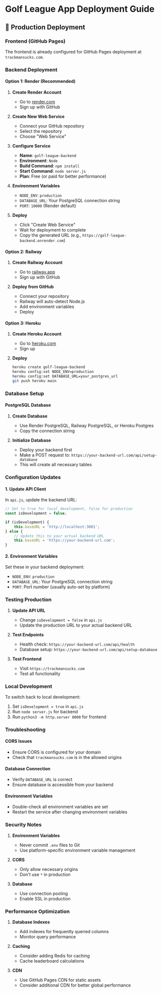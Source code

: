 # Golf League App Deployment Guide

## 🚀 Production Deployment

### Frontend (GitHub Pages)
The frontend is already configured for GitHub Pages deployment at `trackmansucks.com`.

### Backend Deployment

#### Option 1: Render (Recommended)
1. **Create Render Account**
   - Go to [render.com](https://render.com)
   - Sign up with GitHub

2. **Create New Web Service**
   - Connect your GitHub repository
   - Select the repository
   - Choose "Web Service"

3. **Configure Service**
   - **Name**: `golf-league-backend`
   - **Environment**: `Node`
   - **Build Command**: `npm install`
   - **Start Command**: `node server.js`
   - **Plan**: Free (or paid for better performance)

4. **Environment Variables**
   - `NODE_ENV`: `production`
   - `DATABASE_URL`: Your PostgreSQL connection string
   - `PORT`: `10000` (Render default)

5. **Deploy**
   - Click "Create Web Service"
   - Wait for deployment to complete
   - Copy the generated URL (e.g., `https://golf-league-backend.onrender.com`)

#### Option 2: Railway
1. **Create Railway Account**
   - Go to [railway.app](https://railway.app)
   - Sign up with GitHub

2. **Deploy from GitHub**
   - Connect your repository
   - Railway will auto-detect Node.js
   - Add environment variables
   - Deploy

#### Option 3: Heroku
1. **Create Heroku Account**
   - Go to [heroku.com](https://heroku.com)
   - Sign up

2. **Deploy**
   ```bash
   heroku create golf-league-backend
   heroku config:set NODE_ENV=production
   heroku config:set DATABASE_URL=your_postgres_url
   git push heroku main
   ```

### Database Setup

#### PostgreSQL Database
1. **Create Database**
   - Use Render PostgreSQL, Railway PostgreSQL, or Heroku Postgres
   - Copy the connection string

2. **Initialize Database**
   - Deploy your backend first
   - Make a POST request to: `https://your-backend-url.com/api/setup-database`
   - This will create all necessary tables

### Configuration Updates

#### 1. Update API Client
In `api.js`, update the backend URL:
```javascript
// Set to true for local development, false for production
const isDevelopment = false;

if (isDevelopment) {
    this.baseURL = 'http://localhost:3001';
} else {
    // Update this to your actual backend URL
    this.baseURL = 'https://your-backend-url.com';
}
```

#### 2. Environment Variables
Set these in your backend deployment:
- `NODE_ENV`: `production`
- `DATABASE_URL`: Your PostgreSQL connection string
- `PORT`: Port number (usually auto-set by platform)

### Testing Production

1. **Update API URL**
   - Change `isDevelopment = false` in `api.js`
   - Update the production URL to your actual backend URL

2. **Test Endpoints**
   - Health check: `https://your-backend-url.com/api/health`
   - Database setup: `https://your-backend-url.com/api/setup-database`

3. **Test Frontend**
   - Visit `https://trackmansucks.com`
   - Test all functionality

### Local Development

To switch back to local development:
1. Set `isDevelopment = true` in `api.js`
2. Run `node server.js` for backend
3. Run `python3 -m http.server 8000` for frontend

### Troubleshooting

#### CORS Issues
- Ensure CORS is configured for your domain
- Check that `trackmansucks.com` is in the allowed origins

#### Database Connection
- Verify `DATABASE_URL` is correct
- Ensure database is accessible from your backend

#### Environment Variables
- Double-check all environment variables are set
- Restart the service after changing environment variables

### Security Notes

1. **Environment Variables**
   - Never commit `.env` files to Git
   - Use platform-specific environment variable management

2. **CORS**
   - Only allow necessary origins
   - Don't use `*` in production

3. **Database**
   - Use connection pooling
   - Enable SSL in production

### Performance Optimization

1. **Database Indexes**
   - Add indexes for frequently queried columns
   - Monitor query performance

2. **Caching**
   - Consider adding Redis for caching
   - Cache leaderboard calculations

3. **CDN**
   - Use GitHub Pages CDN for static assets
   - Consider additional CDN for better global performance 